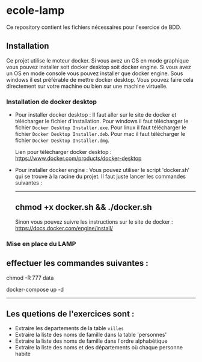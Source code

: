 # ecole-lamp

Ce repository contient les fichiers nécessaires pour l'exercice de BDD.

## Installation

Ce projet utilise le moteur docker. Si vous avez un OS en mode graphique vous pouvez installer soit docker desktop soit docker engine. Si vous avez un OS en mode console vous pouvez installer que docker engine. Sous windows il est préférable de mettre docker desktop. Vous pouvez faire cela directement sur votre machine ou bien sur une machine virtuelle.

### Installation de docker desktop

- Pour installer docker desktop :
    Il faut aller sur le site de docker et télécharger le fichier d'installation. Pour windows il faut télécharger le fichier `Docker Desktop Installer.exe`. Pour linux il faut télécharger le fichier `Docker Desktop Installer.deb`. Pour mac il faut télécharger le fichier `Docker Desktop Installer.dmg`.

    Lien pour télécharger docker desktop : https://www.docker.com/products/docker-desktop

- Pour installer docker engine :
    Vous pouvez utiliser le script 'docker.sh' qui se trouve à la racine du projet. Il faut juste lancer les commandes suivantes :

    ----
    chmod +x docker.sh && ./docker.sh
    ----
    Sinon vous pouvez suivre les instructions sur le site de docker : https://docs.docker.com/engine/install/

### Mise en place du LAMP

effectuer les commandes suivantes :
----
chmod -R 777 data

docker-compose up -d

----
## Les quetions de l'exercices sont :

- Extraire les departements de la table `villes` 
- Extraire la liste des noms de famille dans la table 'personnes'
- Extraire la liste des noms de famille dans l'ordre alphabétique
- Extraire la liste des noms et des départements où chaque personne habite

